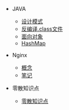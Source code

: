 * JAVA
  * [设计模式](/java/设计模式.md)
  * [反编译.class文件](/java/反编译.class文件.md)
  * [面向对象](/java/面向对象.md)
  * [HashMap](/java/HashMap.md)
* Nginx
  * [概念](/Nginx/基本概念.md)
  * [笔记](/Nginx/笔记.md)

* 零散知识点
  * [零散知识点](/零散知识点/零散知识点.md)